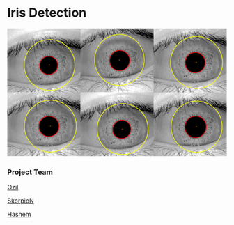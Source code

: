 # Iris Detection 

![](iris.png)
### Project Team 
[Ozil](https://github.com/mmsaeed509)

[SkorpioN](https://github.com/0xSkorpioN)

[Hashem](https://github.com/hashemkhaledd)
